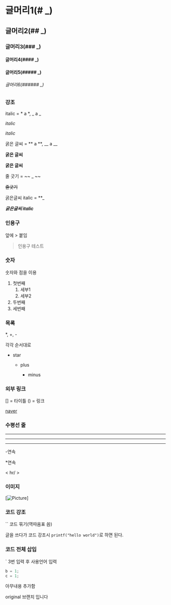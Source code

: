 # 글머리1(# _)

## 글머리2(## _)

### 글머리3(### _)

#### 글머리4(#### _)

#### 글머리5(##### _)

###### 글머리6(###### _)



### 강조

italic  = * a *, _ a _

*italic*

_italic_



굵은 글씨 = ** a **, __ a __

**굵은 글씨**

__굵은 글씨__



줄 긋기 = ~~ _ ~~

~~줄긋기~~



굵은글씨 italic = **_ 

**_굵은글씨 italic_**



### 인용구

앞에 > 붙임

> 인용구 테스트





### 숫자

숫자와 점을 이용

1. 첫번째
   1. 세부1
   2. 세부2
2. 두번째
3. 세번째



### 목록

*, +, -

각각 순서대로 

* star

  + plus

    - minus

      

### 외부 링크

[] = 타이틀 () = 링크

[naver](https://naver.com)



### 수평선 줄

--------------------------

***************

<hr/>

-연속

*연속

< hr/ >



### 이미지



[![Picture]()]



### 코드 강조

`` 코드 묶기(역따옴표 씀)



글을 쓰다가 코드 강조시 `printf("hello world")`로 하면 된다.



### 코드 전체 삽입

` 3번 입력 후 사용언어 입력



``` c
b = 1;
c = 1;
```



아무내용 추가함

original 브랜치 입니다





